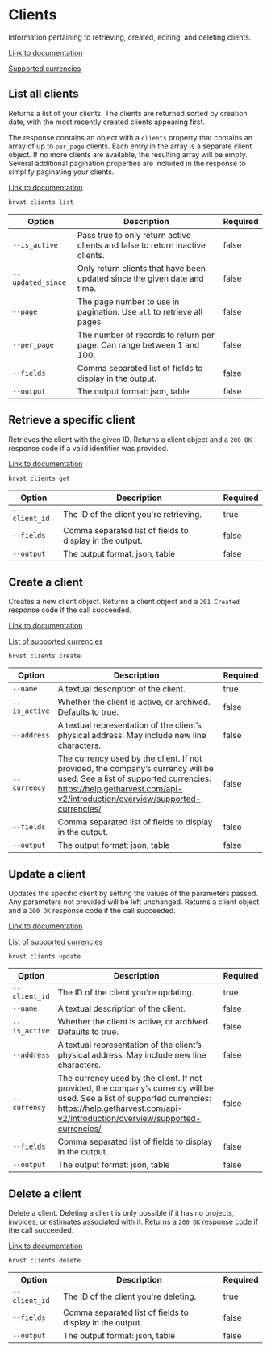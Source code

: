 # Clients

Information pertaining to retrieving, created, editing, and deleting clients.

[Link to documentation](https://help.getharvest.com/api-v2/clients-api/clients/clients/)

[Supported currencies](https://help.getharvest.com/api-v2/introduction/overview/supported-currencies/)

## List all clients

Returns a list of your clients. The clients are returned sorted by creation date, with the most recently created clients appearing first.

The response contains an object with a `clients` property that contains an array of up to `per_page` clients. Each entry in the array is a separate client object. If no more clients are available, the resulting array will be empty. Several additional pagination properties are included in the response to simplify paginating your clients.

[Link to documentation](https://help.getharvest.com/api-v2/clients-api/clients/clients/#list-all-clients)

```
hrvst clients list
```

| Option            | Description                                                                   | Required |
| ----------------- | ----------------------------------------------------------------------------- | -------- |
| `--is_active`     | Pass true to only return active clients and false to return inactive clients. | false    |
| `--updated_since` | Only return clients that have been updated since the given date and time.     | false    |
| `--page`          | The page number to use in pagination. Use `all` to retrieve all pages.        | false    |
| `--per_page`      | The number of records to return per page. Can range between 1 and 100.        | false    |
| `--fields`        | Comma separated list of fields to display in the output.                      | false    |
| `--output`        | The output format: json, table                                                | false    |

## Retrieve a specific client

Retrieves the client with the given ID. Returns a client object and a `200 OK` response code if a valid identifier was provided.

[Link to documentation](https://help.getharvest.com/api-v2/clients-api/clients/clients/#retrieve-a-client)

```
hrvst clients get
```

| Option        | Description                                              | Required |
| ------------- | -------------------------------------------------------- | -------- |
| `--client_id` | The ID of the client you're retrieving.                  | true     |
| `--fields`    | Comma separated list of fields to display in the output. | false    |
| `--output`    | The output format: json, table                           | false    |

## Create a client

Creates a new client object. Returns a client object and a `201 Created` response code if the call succeeded.

[Link to documentation](https://help.getharvest.com/api-v2/clients-api/clients/clients/#create-a-client)

[List of supported currencies](https://help.getharvest.com/api-v2/introduction/overview/supported-currencies/)

```
hrvst clients create
```

| Option        | Description                                                                                                                                                                                               | Required |
| ------------- | --------------------------------------------------------------------------------------------------------------------------------------------------------------------------------------------------------- | -------- |
| `--name`      | A textual description of the client.                                                                                                                                                                      | true     |
| `--is_active` | Whether the client is active, or archived. Defaults to true.                                                                                                                                              | false    |
| `--address`   | A textual representation of the client’s physical address. May include new line characters.                                                                                                               | false    |
| `--currency`  | The currency used by the client. If not provided, the company’s currency will be used. See a list of supported currencies: https://help.getharvest.com/api-v2/introduction/overview/supported-currencies/ | false    |
| `--fields`    | Comma separated list of fields to display in the output.                                                                                                                                                  | false    |
| `--output`    | The output format: json, table                                                                                                                                                                            | false    |

## Update a client

Updates the specific client by setting the values of the parameters passed. Any parameters not provided will be left unchanged. Returns a client object and a `200 OK` response code if the call succeeded.

[Link to documentation](https://help.getharvest.com/api-v2/clients-api/clients/clients/#update-a-client)

[List of supported currencies](https://help.getharvest.com/api-v2/introduction/overview/supported-currencies/)

```
hrvst clients update
```

| Option        | Description                                                                                                                                                                                               | Required |
| ------------- | --------------------------------------------------------------------------------------------------------------------------------------------------------------------------------------------------------- | -------- |
| `--client_id` | The ID of the client you're updating.                                                                                                                                                                     | true     |
| `--name`      | A textual description of the client.                                                                                                                                                                      | false    |
| `--is_active` | Whether the client is active, or archived. Defaults to true.                                                                                                                                              | false    |
| `--address`   | A textual representation of the client’s physical address. May include new line characters.                                                                                                               | false    |
| `--currency`  | The currency used by the client. If not provided, the company’s currency will be used. See a list of supported currencies: https://help.getharvest.com/api-v2/introduction/overview/supported-currencies/ | false    |
| `--fields`    | Comma separated list of fields to display in the output.                                                                                                                                                  | false    |
| `--output`    | The output format: json, table                                                                                                                                                                            | false    |

## Delete a client

Delete a client. Deleting a client is only possible if it has no projects, invoices, or estimates associated with it. Returns a `200 OK` response code if the call succeeded.

[Link to documentation](https://help.getharvest.com/api-v2/clients-api/clients/clients/#delete-a-client)

```
hrvst clients delete
```

| Option        | Description                                              | Required |
| ------------- | -------------------------------------------------------- | -------- |
| `--client_id` | The ID of the client you're deleting.                    | true     |
| `--fields`    | Comma separated list of fields to display in the output. | false    |
| `--output`    | The output format: json, table                           | false    |
